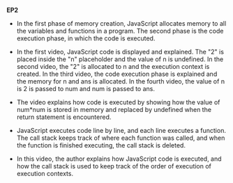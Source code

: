**EP2**

- In the first phase of memory creation, JavaScript allocates memory to all the variables and functions in a program. The second phase is the code execution phase, in which the code is executed.

- In the first video, JavaScript code is displayed and explained. The "2" is placed inside the "n" placeholder and the value of n is undefined. In the second video, the "2" is allocated to n and the execution context is created. In the third video, the code execution phase is explained and the memory for n and ans is allocated. In the fourth video, the value of n is 2 is passed to num and num is passed to ans.

- The video explains how code is executed by showing how the value of num*num is stored in memory and replaced by undefined when the return statement is encountered.
- JavaScript executes code line by line, and each line executes a function. The call stack keeps track of where each function was called, and when the function is finished executing, the call stack is deleted.

- In this video, the author explains how JavaScript code is executed, and how the call stack is used to keep track of the order of execution of execution contexts.